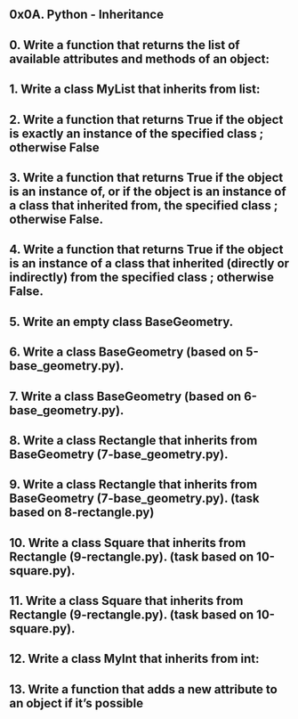 ## 0x0A. Python - Inheritance

## 0. Write a function that returns the list of available attributes and methods of an object:

## 1. Write a class MyList that inherits from list:

## 2. Write a function that returns True if the object is exactly an instance of the specified class ; otherwise False

## 3. Write a function that returns True if the object is an instance of, or if the object is an instance of a class that inherited from, the specified class ; otherwise False.

## 4. Write a function that returns True if the object is an instance of a class that inherited (directly or indirectly) from the specified class ; otherwise False.

## 5. Write an empty class BaseGeometry.

## 6. Write a class BaseGeometry (based on 5-base_geometry.py).

## 7. Write a class BaseGeometry (based on 6-base_geometry.py).

## 8. Write a class Rectangle that inherits from BaseGeometry (7-base_geometry.py).

## 9. Write a class Rectangle that inherits from BaseGeometry (7-base_geometry.py). (task based on 8-rectangle.py)

## 10. Write a class Square that inherits from Rectangle (9-rectangle.py). (task based on 10-square.py).

## 11. Write a class Square that inherits from Rectangle (9-rectangle.py). (task based on 10-square.py).

## 12. Write a class MyInt that inherits from int:

## 13. Write a function that adds a new attribute to an object if it’s possible